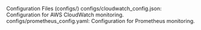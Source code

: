 Configuration Files (configs/)
configs/cloudwatch_config.json: Configuration for AWS CloudWatch monitoring.
configs/prometheus_config.yaml: Configuration for Prometheus monitoring.
